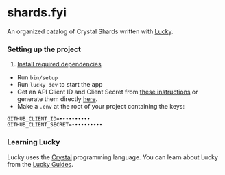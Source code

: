 # shards.fyi

An organized catalog of Crystal Shards written with [Lucky](https://luckyframework.org).

### Setting up the project

1. [Install required dependencies](http://luckyframework.org/guides/installing.html#install-required-dependencies)
* Run `bin/setup`
* Run `lucky dev` to start the app
* Get an API Client ID and Client Secret from [these instructions](https://developer.github.com/v3/oauth_authorizations/#create-a-new-authorization) or generate them directly [here](https://github.com/settings/developers).
* Make a `.env` at the root of your project containing the keys:

```
GITHUB_CLIENT_ID=••••••••••
GITHUB_CLIENT_SECRET=••••••••••
```

### Learning Lucky

Lucky uses the [Crystal](https://crystal-lang.org) programming language. You can learn about Lucky from the [Lucky Guides](http://luckyframework.org/guides).

